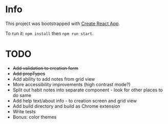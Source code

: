 # Info

This project was bootstrapped with [Create React App](https://github.com/facebookincubator/create-react-app).

To run it: `npm install` then `npm run start`.

# TODO

- ~~Add validation to creation form~~
- ~~Add propTypes~~
- Add ability to add notes from grid view
- More accessibility improvements (high contrast mode?)
- Split out habit notes into separate component - look for other places to do same
- Add help text/about info - to creation screen and grid view
- Add build directory and build as Chrome extension
- Write tests
- Bonus: color themes
